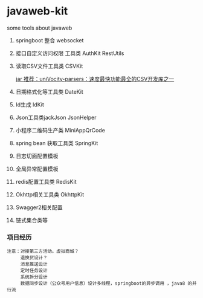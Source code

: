 # javaweb-kit
some tools  about javaweb

1. springboot 整合 websocket
2. 接口自定义访问权限 工具类 AuthKit RestUtils
3. 读取CSV文件工具类 CSVKit 

   [jar 推荐：uniVocity-parsers：速度最快功能最全的CSV开发库之一](http://hao.jobbole.com/univocity-parsers/)
   
4. 日期格式化等工具类 DateKit
5. Id生成 IdKit
6. Json工具类jackJson JsonHelper
7. 小程序二维码生产类 MiniAppQrCode
8. spring bean 获取工具类 SpringKit
9. 日志切面配置模板
10. 全局异常配置模板
11. redis配置工具类 RedisKit
12. Okhttp相关工具类 OkhttpKit
13. Swagger2相关配置
14. 链式集合类等

### 项目经历
    注意：对接第三方活动。虚拟商城？
         退换货设计？
         消息推送设计
         定时任务设计
         系统拆分设计
         数据同步设计（公众号用户信息）设计多线程，springboot的异步调用 ，java8 的并行流
         
            